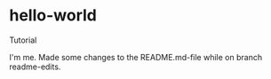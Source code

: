 # hello-world
Tutorial

I'm me. Made some changes to the README.md-file while on branch readme-edits.
